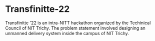 # Transfinitte-22
Transfinitte '22 is an intra-NITT hackathon organized by the Techinical Council of NIT Trichy. The problem statement involved designing an unmanned delivery system inside the campus of NIT Trichy.


